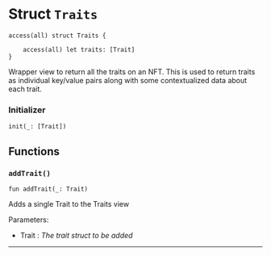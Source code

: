 # Struct `Traits`

```cadence
access(all) struct Traits {

    access(all) let traits: [Trait]
}
```

Wrapper view to return all the traits on an NFT.
This is used to return traits as individual key/value pairs along with
some contextualized data about each trait.

### Initializer

```cadence
init(_: [Trait])
```


## Functions

### `addTrait()`

```cadence
fun addTrait(_: Trait)
```
Adds a single Trait to the Traits view

Parameters:
  - Trait : _The trait struct to be added_

---
